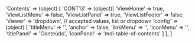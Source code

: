 'Contents' => (object) [
    'CONT13' => (object)[
        'ViewHome' => true,
        'ViewListMenu' => false,
        'ViewListPanel' => true,
        'ViewListFooter' => false,
        'Viewer' => 'dropdown', // accepted values, list or dropdown
        'config' => (object) [
        'titleMenu' => '',
        'anchor' => false,
        'linkMenu' => '',
        'iconMenu' => '',
        'titlePanel' => 'Conteúdo',
        'iconPanel' => 'mdi-table-of-contents'
        ]
    ],
]